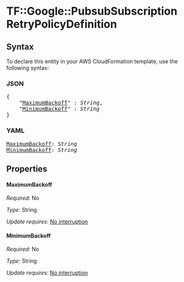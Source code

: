 # TF::Google::PubsubSubscription RetryPolicyDefinition

## Syntax

To declare this entity in your AWS CloudFormation template, use the following syntax:

### JSON

<pre>
{
    "<a href="#maximumbackoff" title="MaximumBackoff">MaximumBackoff</a>" : <i>String</i>,
    "<a href="#minimumbackoff" title="MinimumBackoff">MinimumBackoff</a>" : <i>String</i>
}
</pre>

### YAML

<pre>
<a href="#maximumbackoff" title="MaximumBackoff">MaximumBackoff</a>: <i>String</i>
<a href="#minimumbackoff" title="MinimumBackoff">MinimumBackoff</a>: <i>String</i>
</pre>

## Properties

#### MaximumBackoff

_Required_: No

_Type_: String

_Update requires_: [No interruption](https://docs.aws.amazon.com/AWSCloudFormation/latest/UserGuide/using-cfn-updating-stacks-update-behaviors.html#update-no-interrupt)

#### MinimumBackoff

_Required_: No

_Type_: String

_Update requires_: [No interruption](https://docs.aws.amazon.com/AWSCloudFormation/latest/UserGuide/using-cfn-updating-stacks-update-behaviors.html#update-no-interrupt)

